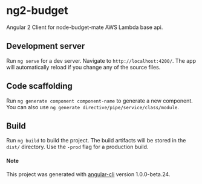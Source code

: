 # ng2-budget
Angular 2 Client for node-budget-mate AWS Lambda base api. 


## Development server
Run `ng serve` for a dev server. Navigate to `http://localhost:4200/`. The app will automatically reload if you change any of the source files.

## Code scaffolding

Run `ng generate component component-name` to generate a new component. You can also use `ng generate directive/pipe/service/class/module`.

## Build

Run `ng build` to build the project. The build artifacts will be stored in the `dist/` directory. Use the `-prod` flag for a production build.

#### Note
This project was generated with [angular-cli](https://github.com/angular/angular-cli) version 1.0.0-beta.24.
